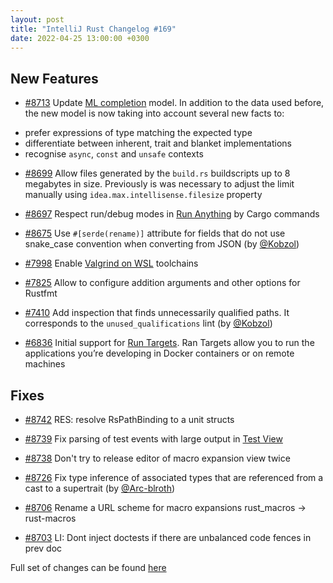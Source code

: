 ```yaml
---
layout: post
title: "IntelliJ Rust Changelog #169"
date: 2022-04-25 13:00:00 +0300
---
```



## New Features

* [#8713] Update [ML completion﻿](https://plugins.jetbrains.com/plugin/8182-rust/docs/rust-code-completion.html#ml-completion) model. In addition to the data used before, the new model is now taking into account several new facts to:
- prefer expressions of type matching the expected type
- differentiate between inherent, trait and blanket implementations
- recognise `async`, `const` and `unsafe` contexts

* [#8699] Allow files generated by the `build.rs` buildscripts up to 8 megabytes in size. Previously is was necessary to adjust the limit manually using `idea.max.intellisense.filesize` property

* [#8697] Respect run/debug modes in [Run Anything](https://www.jetbrains.com/help/idea/running-anything.html) by Cargo commands

* [#8675] Use `#[serde(rename)]` attribute for fields that do not use snake_case convention when converting from JSON (by [@Kobzol])

* [#7998] Enable [Valgrind on WSL](https://www.jetbrains.com/help/clion/memory-profiling-with-valgrind.html#valgrind-wsl) toolchains

* [#7825] Allow to configure addition arguments and other options for Rustfmt

* [#7410] Add inspection that finds unnecessarily qualified paths. It corresponds to the `unused_qualifications` lint (by [@Kobzol])

* [#6836] Initial support for [Run Targets](https://blog.jetbrains.com/idea/2021/01/run-targets-run-and-debug-your-app-in-the-desired-environment/). Ran Targets allow you to run the applications you’re developing in Docker containers or on remote machines

## Fixes

* [#8742] RES: resolve RsPathBinding to a unit structs

* [#8739] Fix parsing of test events with large output in [Test View](https://plugins.jetbrains.com/plugin/8182-rust/custom-pages/docs/rust-testing.html)

* [#8738] Don't try to release editor of macro expansion view twice

* [#8726] Fix type inference of associated types that are referenced from a cast to a supertrait (by [@Arc-blroth])

* [#8706] Rename a URL scheme for macro expansions rust_macros -> rust-macros

* [#8703] LI: Dont inject doctests if there are unbalanced code fences in prev doc

Full set of changes can be found [here](https://github.com/intellij-rust/intellij-rust/milestone/77?closed=1)

[@Arc-blroth]: https://github.com/Arc-blroth
[@Kobzol]: https://github.com/Kobzol

[#6836]: https://github.com/intellij-rust/intellij-rust/pull/6836
[#7410]: https://github.com/intellij-rust/intellij-rust/pull/7410
[#7825]: https://github.com/intellij-rust/intellij-rust/pull/7825
[#7998]: https://github.com/intellij-rust/intellij-rust/pull/7998
[#8675]: https://github.com/intellij-rust/intellij-rust/pull/8675
[#8697]: https://github.com/intellij-rust/intellij-rust/pull/8697
[#8699]: https://github.com/intellij-rust/intellij-rust/pull/8699
[#8703]: https://github.com/intellij-rust/intellij-rust/pull/8703
[#8706]: https://github.com/intellij-rust/intellij-rust/pull/8706
[#8713]: https://github.com/intellij-rust/intellij-rust/pull/8713
[#8726]: https://github.com/intellij-rust/intellij-rust/pull/8726
[#8738]: https://github.com/intellij-rust/intellij-rust/pull/8738
[#8739]: https://github.com/intellij-rust/intellij-rust/pull/8739
[#8742]: https://github.com/intellij-rust/intellij-rust/pull/8742
